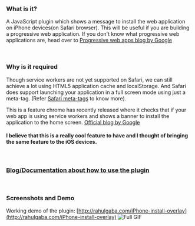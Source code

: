 ### What is it?

A JavaScript plugin which shows a message to install the web application on iPhone devices(on Safari browser). This will be useful if you are building a progressive web application. If you don't know what progressive web applications are, head over to [Progressive web apps blog by Google](https://developers.google.com/web/progressive-web-apps/)

<br/>

### Why is it required

Though service workers are not yet supported on Safari, we can still achieve a lot using HTML5 application cache and localStorage. And Safari does support launching your application in a full screen mode using just a meta-tag. (Refer [Safari meta-tags](https://developer.apple.com/library/iad/documentation/AppleApplications/Reference/SafariHTMLRef/Articles/MetaTags.html) to know more).

This is a feature chrome has recently released where it checks that if your web app is using service workers and shows a banner to install the application to the home screen. [Official blog by Google](https://developers.google.com/web/updates/2015/03/increasing-engagement-with-app-install-banners-in-chrome-for-android?hl=en)

#### I believe that this is a really cool feature to have and I thought of bringing the same feature to the iOS devices.

<br/>

### [Blog/Documentation about how to use the plugin](http://rahulgaba.com/front-end/2016/07/31/Showing-add-to-homescreen-banner-in-iPhone-Safari.html)

<br/>

### Screenshots and Demo
Working demo of the plugin: [http://rahulgaba.com/iPhone-install-overlay](http://rahulgaba.com/iPhone-install-overlay)
![Full GIF](/src/images/app.gif "Full GIF")

